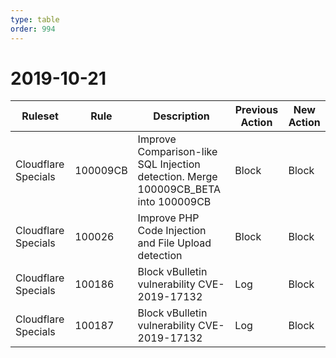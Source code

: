 ```yaml
---
type: table
order: 994
---
```


# 2019-10-21

<TableWrap><table style="width: 100%">

<thead>
  <tr>
    <th>Ruleset</th>
    <th>Rule</th>
    <th>Description</th>
    <th>Previous Action</th>
    <th>New Action</th>
  </tr>
</thead>
<tbody>
  <tr>
    <td>Cloudflare Specials</td>
    <td>100009CB</td>
    <td>
      Improve Comparison-like SQL Injection detection. Merge 100009CB_BETA into
      100009CB
    </td>
    <td>Block</td>
    <td>Block</td>
  </tr>
  <tr>
    <td>Cloudflare Specials</td>
    <td>100026</td>
    <td>Improve PHP Code Injection and File Upload detection</td>
    <td>Block</td>
    <td>Block</td>
  </tr>
  <tr>
    <td>Cloudflare Specials</td>
    <td>100186</td>
    <td>Block vBulletin vulnerability CVE-2019-17132</td>
    <td>Log</td>
    <td>Block</td>
  </tr>
  <tr>
    <td>Cloudflare Specials</td>
    <td>100187</td>
    <td>Block vBulletin vulnerability CVE-2019-17132</td>
    <td>Log</td>
    <td>Block</td>
  </tr>
</tbody>

</table></TableWrap>
